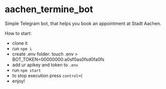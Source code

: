 # aachen_termine_bot

Simple Telegram bot, that helps you book an appointment at Stadt Aachen.

How to start:
- clone it
- run ``npm i``
- create .env folder: touch .env > BOT_TOKEN=00000000:a0sf0as0fsd0fa0fs
- add ur apikey and token to ``.env``
- run ``npm start``
- to stop execution press ``control+C``
- enjoy!